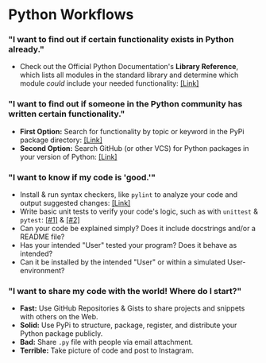 # Python Workflows


### "I want to find out if certain functionality exists in Python already."
* Check out the Official Python Documentation's **Library Reference**, which lists all modules in the standard library and determine which module _could_ include your needed functionality: [[Link]](https://docs.python.org/3/library/index.html)

### "I want to find out if someone in the Python community has written certain functionality."
* **First Option:** Search for functionality by topic or keyword in the PyPi package directory: [[Link]](https://pypi.org/)
* **Second Option:** Search GitHub (or other VCS) for Python packages in your version of Python: [[Link]](https://github.com/topics/python)

### "I want to know if my code is 'good.'"
* Install & run syntax checkers, like `pylint` to analyze your code and output suggested changes: [[Link]](http://pylint.pycqa.org/en/latest/)
* Write basic unit tests to verify your code's logic, such as with `unittest` & `pytest`: [[#1]](https://docs.python.org/3.6/library/unittest.html) & [[#2]](https://docs.pytest.org/en/latest/)
* Can your code be explained simply? Does it include docstrings and/or a README file?
* Has your intended "User" tested your program? Does it behave as intended?
* Can it be installed by the intended "User" or within a simulated User-environment?

### "I want to share my code with the world! Where do I start?"
* **Fast:** Use GitHub Repositories & Gists to share projects and snippets with others on the Web.
* **Solid:** Use PyPi to structure, package, register, and distribute your Python package publicly.
* **Bad:** Share `.py` file with people via email attachment.
* **Terrible:** Take picture of code and post to Instagram.

